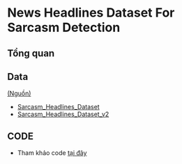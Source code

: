 # News Headlines Dataset For Sarcasm Detection #
## Tổng quan ##

## Data ##
 [(Nguồn)](https://www.kaggle.com/rmisra/news-headlines-dataset-for-sarcasm-detection) 
* [Sarcasm_Headlines_Dataset](https://github.com/khoaphamj1505/CS114.L11.KHCL/blob/master/sarcasm%20detection/Sarcasm_Headlines_Dataset.json)
* [Sarcasm_Headlines_Dataset_v2](https://github.com/khoaphamj1505/CS114.L11.KHCL/blob/master/sarcasm%20detection/Sarcasm_Headlines_Dataset_v2.json)
## CODE ##

* Tham khảo code [tại đây](https://github.com/khoaphamj1505/CS114.L11.KHCL/blob/master/sarcasm%20detection/sarcasmv2.ipynb)

